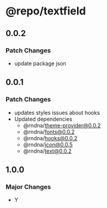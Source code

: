 # @repo/textfield

## 0.0.2

### Patch Changes

- update package json

## 0.0.1

### Patch Changes

- updates styles issues about hooks
- Updated dependencies
  - @rndna/theme-provider@0.0.2
  - @rndna/fonts@0.0.2
  - @rndna/hooks@0.0.2
  - @rndna/icon@0.0.5
  - @rndna/text@0.0.2

## 1.0.0

### Major Changes

- Y

